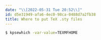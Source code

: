 ```yaml
---
date: "\\[2022-05-31 Tue 20:52\\]"
id: d5e31949-afa6-4ec0-98ca-0488d7a2fb38
title: Where to put TeX .sty files
---
```


``` bash
$ kpsewhich -var-value=TEXMFHOME
```
